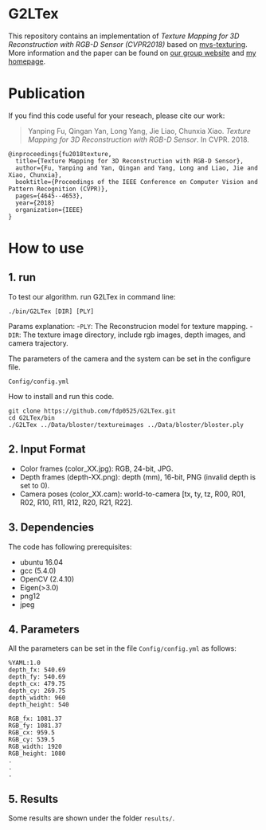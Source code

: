 # G2LTex

This repository contains an implementation of <i>Texture Mapping for 3D Reconstruction with RGB-D Sensor (CVPR2018)</i> based on [mvs-texturing](https://github.com/nmoehrle/mvs-texturing). More information and the paper can be found on [our group website](http://graphvision.whu.edu.cn/) and [my homepage](https://yanqingan.github.io/).

# Publication
If you find this code useful for your reseach, please cite our work:

> Yanping Fu, Qingan Yan, Long Yang, Jie Liao, Chunxia Xiao. <i>Texture Mapping for 3D Reconstruction with RGB-D Sensor</i>. In CVPR. 2018.

<pre><code>@inproceedings{fu2018texture,
  title={Texture Mapping for 3D Reconstruction with RGB-D Sensor},
  author={Fu, Yanping and Yan, Qingan and Yang, Long and Liao, Jie and Xiao, Chunxia},
  booktitle={Proceedings of the IEEE Conference on Computer Vision and Pattern Recognition (CVPR)},
  pages={4645--4653},
  year={2018}
  organization={IEEE}
}</code></pre>

# How to use

## 1. run
To test our algorithm. run G2LTex in command line:
```
./bin/G2LTex [DIR] [PLY] 
```
Params explanation:
-`PLY`: The Reconstrucion model for texture mapping.
-`DIR`: The texture image directory, include rgb images, depth images, and camera trajectory.

The parameters of the camera and the system can be set in the configure file.
```
Config/config.yml
```

How to install and run this code.
```
git clone https://github.com/fdp0525/G2LTex.git
cd G2LTex/bin
./G2LTex ../Data/bloster/textureimages ../Data/bloster/bloster.ply
```
## 2. Input Format
- Color frames (color_XX.jpg): RGB, 24-bit, JPG.
- Depth frames (depth-XX.png): depth (mm), 16-bit, PNG (invalid depth is set to 0).
- Camera poses (color_XX.cam): world-to-camera [tx, ty, tz, R00, R01, R02, R10, R11, R12, R20, R21, R22].


## 3. Dependencies
The code has following prerequisites:
- ubuntu 16.04
- gcc (5.4.0)
- OpenCV (2.4.10)
- Eigen(>3.0)
- png12
- jpeg

## 4. Parameters
All the parameters can be set in the file ```Config/config.yml``` as follows:
```
%YAML:1.0
depth_fx: 540.69
depth_fy: 540.69
depth_cx: 479.75
depth_cy: 269.75
depth_width: 960
depth_height: 540

RGB_fx: 1081.37
RGB_fy: 1081.37
RGB_cx: 959.5
RGB_cy: 539.5
RGB_width: 1920
RGB_height: 1080
.
.
.
```
## 5. Results
Some results are shown under the folder ```results/```.






